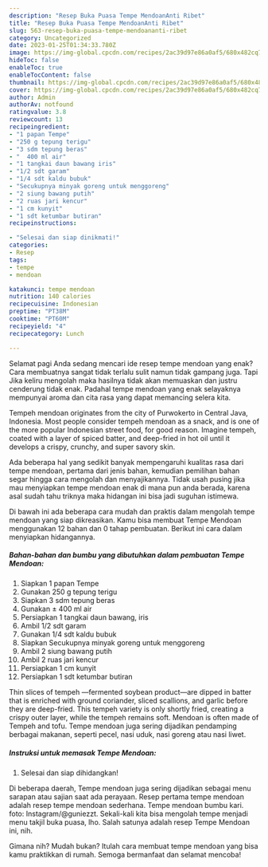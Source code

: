 ```yaml
---
description: "Resep Buka Puasa Tempe MendoanAnti Ribet"
title: "Resep Buka Puasa Tempe MendoanAnti Ribet"
slug: 563-resep-buka-puasa-tempe-mendoananti-ribet
category: Uncategorized
date: 2023-01-25T01:34:33.780Z
image: https://img-global.cpcdn.com/recipes/2ac39d97e86a0af5/680x482cq70/tempe-mendoan-foto-resep-utama.jpg
hideToc: false
enableToc: true
enableTocContent: false
thumbnail: https://img-global.cpcdn.com/recipes/2ac39d97e86a0af5/680x482cq70/tempe-mendoan-foto-resep-utama.jpg
cover: https://img-global.cpcdn.com/recipes/2ac39d97e86a0af5/680x482cq70/tempe-mendoan-foto-resep-utama.jpg
author: Admin
authorAv: notfound
ratingvalue: 3.8
reviewcount: 13
recipeingredient:
- "1 papan Tempe"
- "250 g tepung terigu"
- "3 sdm tepung beras"
- "  400 ml air"
- "1 tangkai daun bawang iris"
- "1/2 sdt garam"
- "1/4 sdt kaldu bubuk"
- "Secukupnya minyak goreng untuk menggoreng"
- "2 siung bawang putih"
- "2 ruas jari kencur"
- "1 cm kunyit"
- "1 sdt ketumbar butiran"
recipeinstructions:

- "Selesai dan siap dinikmati!"
categories:
- Resep
tags:
- tempe
- mendoan

katakunci: tempe mendoan 
nutrition: 140 calories
recipecuisine: Indonesian
preptime: "PT38M"
cooktime: "PT60M"
recipeyield: "4"
recipecategory: Lunch

---
```



Selamat pagi Anda sedang mencari ide resep tempe mendoan yang enak? Cara membuatnya sangat tidak terlalu sulit namun tidak gampang juga. Tapi Jika keliru mengolah maka hasilnya tidak akan memuaskan dan justru cenderung tidak enak. Padahal tempe mendoan yang enak selayaknya mempunyai aroma dan cita rasa yang dapat memancing selera kita.


Tempeh mendoan originates from the city of Purwokerto in Central Java, Indonesia. Most people consider tempeh mendoan as a snack, and is one of the more popular Indonesian street food, for good reason. Imagine tempeh, coated with a layer of spiced batter, and deep-fried in hot oil until it develops a crispy, crunchy, and super savory skin.

Ada beberapa hal yang sedikit banyak mempengaruhi kualitas rasa dari tempe mendoan, pertama dari jenis bahan, kemudian pemilihan bahan segar hingga cara mengolah dan menyajikannya. Tidak usah pusing jika mau menyiapkan tempe mendoan enak di mana pun anda berada, karena asal sudah tahu triknya maka hidangan ini bisa jadi suguhan istimewa.


Di bawah ini ada beberapa cara mudah dan praktis dalam mengolah tempe mendoan yang siap dikreasikan. Kamu bisa membuat Tempe Mendoan menggunakan 12 bahan dan 0 tahap pembuatan. Berikut ini cara dalam menyiapkan hidangannya.

<!--inarticleads1-->

##### Bahan-bahan dan bumbu yang dibutuhkan dalam pembuatan Tempe Mendoan:

1. Siapkan 1 papan Tempe
1. Gunakan 250 g tepung terigu
1. Siapkan 3 sdm tepung beras
1. Gunakan  ± 400 ml air
1. Persiapkan 1 tangkai daun bawang, iris
1. Ambil 1/2 sdt garam
1. Gunakan 1/4 sdt kaldu bubuk
1. Siapkan Secukupnya minyak goreng untuk menggoreng
1. Ambil 2 siung bawang putih
1. Ambil 2 ruas jari kencur
1. Persiapkan 1 cm kunyit
1. Persiapkan 1 sdt ketumbar butiran


Thin slices of tempeh —fermented soybean product—are dipped in batter that is enriched with ground coriander, sliced scallions, and garlic before they are deep-fried. This tempeh variety is only shortly fried, creating a crispy outer layer, while the tempeh remains soft. Mendoan is often made of Tempeh and tofu. Tempe mendoan juga sering dijadikan pendamping berbagai makanan, seperti pecel, nasi uduk, nasi goreng atau nasi liwet. 

<!--inarticleads2-->

##### Instruksi untuk memasak Tempe Mendoan:


1. Selesai dan siap dihidangkan!

Di beberapa daerah, Tempe mendoan juga sering dijadikan sebagai menu sarapan atau sajian saat ada perayaan. Resep pertama tempe mendoan adalah resep tempe mendoan sederhana. Tempe mendoan bumbu kari. foto: Instagram/@guniezzt. Sekali-kali kita bisa mengolah tempe menjadi menu takjil buka puasa, lho. Salah satunya adalah resep Tempe Mendoan ini, nih. 

Gimana nih? Mudah bukan? Itulah cara membuat tempe mendoan yang bisa kamu praktikkan di rumah. Semoga bermanfaat dan selamat mencoba!

